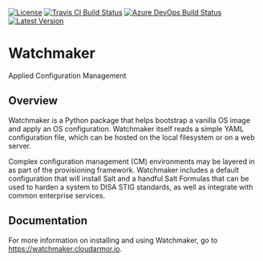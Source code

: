 [![License](https://img.shields.io/github/license/plus3it/watchmaker.svg)](./LICENSE)
[![Travis CI Build Status](https://travis-ci.org/plus3it/watchmaker.svg?branch=develop)](https://travis-ci.org/plus3it/watchmaker)
[![Azure DevOps Build Status](https://dev.azure.com/plus3it/watchmaker/_apis/build/status/plus3it.watchmaker?branchName=develop)](https://dev.azure.com/plus3it/watchmaker/_build/latest?definitionId=1&branchName=main)
[![Latest Version](https://img.shields.io/pypi/v/watchmaker.svg?label=version)](https://pypi.python.org/pypi/watchmaker)

# Watchmaker

Applied Configuration Management

## Overview

Watchmaker is a Python package that helps bootstrap a vanilla OS image and
apply an OS configuration. Watchmaker itself reads a simple YAML configuration
file, which can be hosted on the local filesystem or on a web server.

Complex configuration management (CM) environments may be layered in as part of
the provisioning framework. Watchmaker includes a default configuration that
will install Salt and a handful Salt Formulas that can be used to harden a
system to DISA STIG standards, as well as integrate with common enterprise
services.

## Documentation

For more information on installing and using Watchmaker, go to
<https://watchmaker.cloudarmor.io>.
